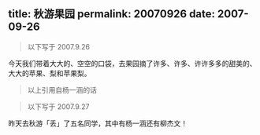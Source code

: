 title: 秋游果园
permalink: 20070926
date: 2007-09-26
---

> 以下写于 2007.9.26

今天我们带着大大的、空空的口袋，去果园摘了许多、许多、许许多多的甜美的、大大的苹果、梨和苹果梨。

> 以上引用自杨一涵的话

> 以下写于 2007.9.27

昨天去秋游「丢」了五名同学，其中有杨一涵还有柳杰文！
